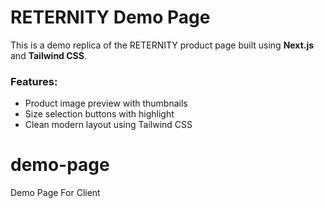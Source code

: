 
# RETERNITY Demo Page

This is a demo replica of the RETERNITY product page built using **Next.js** and **Tailwind CSS**.

### Features:
- Product image preview with thumbnails
- Size selection buttons with highlight
- Clean modern layout using Tailwind CSS

# demo-page
Demo Page For Client
